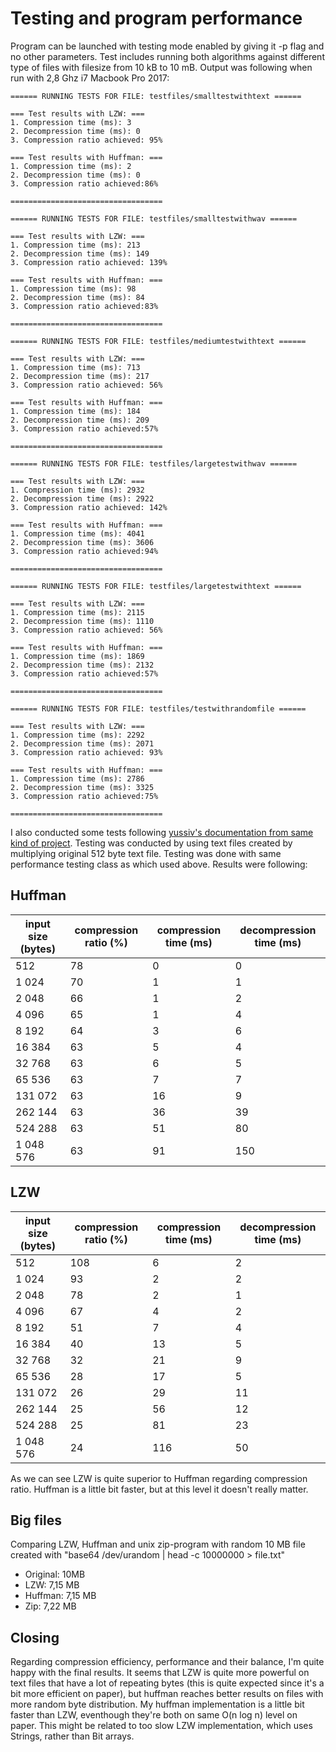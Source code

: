 # Testing and program performance

Program can be launched with testing mode enabled by giving it -p flag and no other parameters. Test includes running both algorithms against different type of files with filesize from 10 kB to 10 mB. Output was following when run with 2,8 Ghz i7 Macbook Pro 2017:

```
====== RUNNING TESTS FOR FILE: testfiles/smalltestwithtext ======

=== Test results with LZW: ===
1. Compression time (ms): 3
2. Decompression time (ms): 0
3. Compression ratio achieved: 95%

=== Test results with Huffman: ===
1. Compression time (ms): 2
2. Decompression time (ms): 0
3. Compression ratio achieved:86%

==================================

====== RUNNING TESTS FOR FILE: testfiles/smalltestwithwav ======

=== Test results with LZW: ===
1. Compression time (ms): 213
2. Decompression time (ms): 149
3. Compression ratio achieved: 139%

=== Test results with Huffman: ===
1. Compression time (ms): 98
2. Decompression time (ms): 84
3. Compression ratio achieved:83%

==================================

====== RUNNING TESTS FOR FILE: testfiles/mediumtestwithtext ======

=== Test results with LZW: ===
1. Compression time (ms): 713
2. Decompression time (ms): 217
3. Compression ratio achieved: 56%

=== Test results with Huffman: ===
1. Compression time (ms): 184
2. Decompression time (ms): 209
3. Compression ratio achieved:57%

==================================

====== RUNNING TESTS FOR FILE: testfiles/largetestwithwav ======

=== Test results with LZW: ===
1. Compression time (ms): 2932
2. Decompression time (ms): 2922
3. Compression ratio achieved: 142%

=== Test results with Huffman: ===
1. Compression time (ms): 4041
2. Decompression time (ms): 3606
3. Compression ratio achieved:94%

==================================

====== RUNNING TESTS FOR FILE: testfiles/largetestwithtext ======

=== Test results with LZW: ===
1. Compression time (ms): 2115
2. Decompression time (ms): 1110
3. Compression ratio achieved: 56%

=== Test results with Huffman: ===
1. Compression time (ms): 1869
2. Decompression time (ms): 2132
3. Compression ratio achieved:57%

==================================

====== RUNNING TESTS FOR FILE: testfiles/testwithrandomfile ======

=== Test results with LZW: ===
1. Compression time (ms): 2292
2. Decompression time (ms): 2071
3. Compression ratio achieved: 93%

=== Test results with Huffman: ===
1. Compression time (ms): 2786
2. Decompression time (ms): 3325
3. Compression ratio achieved:75%

==================================
```

I also conducted some tests following [yussiv's documentation from same kind of project](https://github.com/yussiv/Compress/blob/master/documentation/performance.md). Testing was conducted by using text files created by multiplying original 512 byte text file. Testing was done with same performance testing class as which used above. Results were following:

## Huffman

| input size (bytes) | compression ratio (%) | compression time (ms) | decompression time (ms) |
|---|---|---|---|
| 512 | 78 | 0 | 0 |
| 1 024 | 70 |  1  | 1 |
| 2 048 | 66 | 1 | 2 |
| 4 096 | 65 | 1 | 4 |
| 8 192 | 64 | 3 | 6 |
| 16 384 | 63 | 5 | 4 |
| 32 768 | 63 | 6 | 5 |
| 65 536 | 63 | 7 | 7 |
| 131 072 | 63 | 16 | 9 |
| 262 144 | 63 | 36 | 39 |
| 524 288 | 63 | 51 | 80 |
| 1 048 576 | 63 | 91 | 150 |

## LZW 

| input size (bytes) | compression ratio (%) | compression time (ms) | decompression time (ms) |
|---|---|---|---|
| 512 | 108 | 6 | 2 |
| 1 024 | 93 |  2  | 2 |
| 2 048 | 78 | 2 | 1 |
| 4 096 | 67 | 4 | 2 |
| 8 192 | 51 | 7 | 4 |
| 16 384 | 40 | 13 | 5 |
| 32 768 | 32 | 21 | 9 |
| 65 536 | 28 | 17 | 5 |
| 131 072 | 26 | 29 | 11 |
| 262 144 | 25 | 56 | 12 |
| 524 288 | 25 | 81 | 23  |
| 1 048 576 | 24 | 116 | 50 |


As we can see LZW is quite superior to Huffman regarding compression ratio. Huffman is a little bit faster, but at this level it doesn't really matter. 

## Big files

Comparing LZW, Huffman and unix zip-program with random 10 MB file created with "base64 /dev/urandom | head -c 10000000 > file.txt"
- Original: 10MB
- LZW: 7,15 MB
- Huffman: 7,15 MB
- Zip: 7,22 MB

## Closing

Regarding compression efficiency, performance and their balance, I'm quite happy with the final results. It seems that LZW is quite more powerful on text files that have a lot of repeating bytes (this is quite expected since it's a bit more efficient on paper), but huffman reaches better results on files with more random byte distribution. My huffman implementation is a little bit faster than LZW, eventhough they're both on same O(n log n) level on paper. This might be related to too slow LZW implementation, which uses Strings, rather than Bit arrays. 

